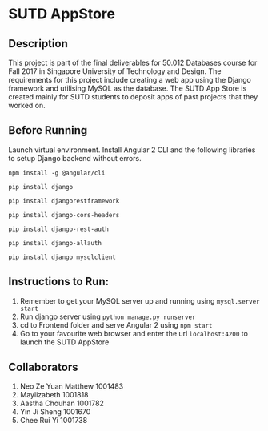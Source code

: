 # SUTD AppStore

## Description
This project is part of the final deliverables for 50.012 Databases course for Fall 2017 in Singapore University of Technology and Design. The requirements for this project include creating a web app using the Django framework and utilising MySQL as the database. The SUTD App Store is created mainly for SUTD students to deposit apps of past projects that they worked on.

## Before Running
Launch virtual environment. Install Angular 2 CLI and the following libraries to setup Django backend without errors. 
```
npm install -g @angular/cli 
```
```
pip install django
```
```
pip install djangorestframework
```
```
pip install django-cors-headers
```
```
pip install django-rest-auth
```
```
pip install django-allauth
```
```
pip install django mysqlclient
```

## Instructions to Run:
1. Remember to get your MySQL server up and running using `mysql.server start`
2. Run django server using `python manage.py runserver`
3. cd to Frontend folder and serve Angular 2 using `npm start`
4. Go to your favourite web browser and enter the url `localhost:4200` to launch the SUTD AppStore

## Collaborators
1. Neo Ze Yuan Matthew 1001483
2. Maylizabeth 1001818 
3. Aastha Chouhan 1001782
4. Yin Ji Sheng 1001670
5. Chee Rui Yi 1001738

